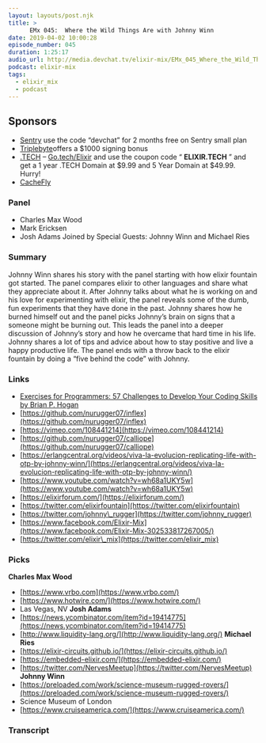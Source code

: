 ```yaml
---
layout: layouts/post.njk
title: >
      EMx 045:  Where the Wild Things Are with Johnny Winn
date: 2019-04-02 10:00:28
episode_number: 045
duration: 1:25:17
audio_url: http://media.devchat.tv/elixir-mix/EMx_045_Where_the_Wild_Things_Are_with_Johnny_Winn.mp3
podcast: elixir-mix
tags: 
  - elixir_mix
  - podcast
---
```


## **Sponsors**

- [Sentry](http://sentry.io/) use the code “devchat” for 2 months free on Sentry small plan
- [Triplebyte](https://triplebyte.com/elixir)offers a $1000 signing bonus
- [.TECH](https://get.tech/) – [Go.tech/Elixir](https://get.tech/?&coupon=ELIXIR.TECH&utm_source=Influencer&utm_medium=Podcast&utm_campaign=ElixirMix) and use the coupon code “ **ELIXIR.TECH** ” and get a 1 year .TECH Domain at $9.99 and 5 Year Domain at $49.99. Hurry!
- [CacheFly](https://www.cachefly.com/)

### **Panel**

- Charles Max Wood
- Mark Ericksen
- Josh Adams
Joined by Special Guests: Johnny Winn and Michael Ries
### **Summary**
Johnny Winn shares his story with the panel starting with how elixir fountain got started. The panel compares elixir to other languages and share what they appreciate about it. After Johnny talks about what he is working on and his love for experimenting with elixir, the panel reveals some of the dumb, fun experiments that they have done in the past. Johnny shares how he burned himself out and the panel picks Johnny’s brain on signs that a someone might be burning out. This leads the panel into a deeper discussion of Johnny’s story and how he overcame that hard time in his life. Johnny shares a lot of tips and advice about how to stay positive and live a happy productive life. The panel ends with a throw back to the elixir fountain by doing a “five behind the code” with Johnny.
### **Links**

- [Exercises for Programmers: 57 Challenges to Develop Your Coding Skills by Brian P. Hogan](https://www.amazon.com/Exercises-Programmers-Challenges-Develop-Coding-ebook/dp/B0170Q50LK/ref=sr_1_fkmrnull_1?ie=UTF8&qid=1548462018&sr=8-1&linkCode=ll1&tag=devchattv-20&linkId=f06bfe7482dca8bb751ed6d7cc86e2ab&language=en_US)&nbsp;
- [https://github.com/nurugger07/inflex](https://github.com/nurugger07/inflex)
- [https://vimeo.com/108441214](https://vimeo.com/108441214)
- [https://github.com/nurugger07/calliope](https://github.com/nurugger07/calliope)
- [https://erlangcentral.org/videos/viva-la-evolucion-replicating-life-with-otp-by-johnny-winn/](https://erlangcentral.org/videos/viva-la-evolucion-replicating-life-with-otp-by-johnny-winn/)
- [https://www.youtube.com/watch?v=wh68a1UKY5w](https://www.youtube.com/watch?v=wh68a1UKY5w)
- [https://elixirforum.com/](https://elixirforum.com/)
- [https://twitter.com/elixirfountain](https://twitter.com/elixirfountain)
- [https://twitter.com/johnny\_rugger](https://twitter.com/johnny_rugger)
- [https://www.facebook.com/Elixir-Mix](https://www.facebook.com/Elixir-Mix-302533817267005/)
- [https://twitter.com/elixir\_mix](https://twitter.com/elixir_mix)

### **Picks**
 **Charles Max Wood**
- [https://www.vrbo.com](https://www.vrbo.com/)
- [https://www.hotwire.com/](https://www.hotwire.com/)
- Las Vegas, NV
**Josh Adams**
- [https://news.ycombinator.com/item?id=19414775](https://news.ycombinator.com/item?id=19414775)
- [http://www.liquidity-lang.org/](http://www.liquidity-lang.org/)
**Michael Ries**
- [https://elixir-circuits.github.io/](https://elixir-circuits.github.io/)
- [https://embedded-elixir.com/](https://embedded-elixir.com/)
- [https://twitter.com/NervesMeetup](https://twitter.com/NervesMeetup)
**Johnny Winn**
- [https://preloaded.com/work/science-museum-rugged-rovers/](https://preloaded.com/work/science-museum-rugged-rovers/)
- Science Museum of London
- [https://www.cruiseamerica.com/](https://www.cruiseamerica.com/)


### Transcript


